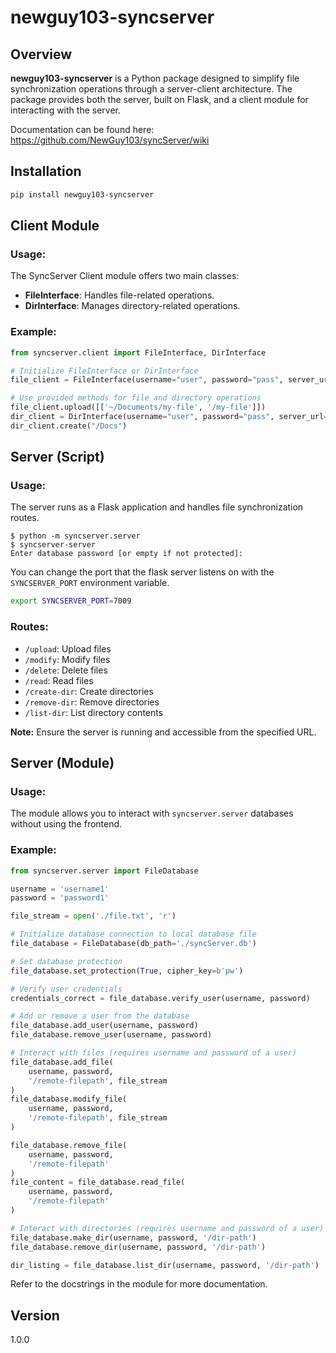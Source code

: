 # newguy103-syncserver

## Overview

**newguy103-syncserver** is a Python package designed to simplify file synchronization operations through a server-client architecture. The package provides both the server, built on Flask, and a client module for interacting with the server.

Documentation can be found here: https://github.com/NewGuy103/syncServer/wiki

## Installation

```bash
pip install newguy103-syncserver
```

## Client Module

### Usage:

The SyncServer Client module offers two main classes:

- **FileInterface**: Handles file-related operations.
- **DirInterface**: Manages directory-related operations.

### Example:

```python
from syncserver.client import FileInterface, DirInterface

# Initialize FileInterface or DirInterface
file_client = FileInterface(username="user", password="pass", server_url="http://localhost:5000")

# Use provided methods for file and directory operations
file_client.upload([['~/Documents/my-file', '/my-file']])
dir_client = DirInterface(username="user", password="pass", server_url="http://localhost:5000")
dir_client.create("/Docs")
```

## Server (Script)

### Usage:

The server runs as a Flask application and handles file synchronization routes.
```
$ python -m syncserver.server
$ syncserver-server
Enter database password [or empty if not protected]: 
```

You can change the port that the flask server listens on with the `SYNCSERVER_PORT` environment variable.
```bash
export SYNCSERVER_PORT=7009
```

### Routes:

- `/upload`: Upload files
- `/modify`: Modify files
- `/delete`: Delete files
- `/read`: Read files
- `/create-dir`: Create directories
- `/remove-dir`: Remove directories
- `/list-dir`: List directory contents

**Note:** Ensure the server is running and accessible from the specified URL.

## Server (Module)

### Usage:

The module allows you to interact with `syncserver.server` databases without using the frontend.

### Example:
```python
from syncserver.server import FileDatabase

username = 'username1'
password = 'password1'

file_stream = open('./file.txt', 'r')

# Initialize database connection to local database file
file_database = FileDatabase(db_path='./syncServer.db')

# Set database protection
file_database.set_protection(True, cipher_key=b'pw')

# Verify user credentials
credentials_correct = file_database.verify_user(username, password)

# Add or remove a user from the database
file_database.add_user(username, password)
file_database.remove_user(username, password)

# Interact with files (requires username and password of a user)
file_database.add_file(
    username, password, 
    '/remote-filepath', file_stream
)
file_database.modify_file(
    username, password, 
    '/remote-filepath', file_stream
)

file_database.remove_file(
    username, password, 
    '/remote-filepath'
)
file_content = file_database.read_file(
    username, password, 
    '/remote-filepath'
)

# Interact with directories (requires username and password of a user)
file_database.make_dir(username, password, '/dir-path')
file_database.remove_dir(username, password, '/dir-path')

dir_listing = file_database.list_dir(username, password, '/dir-path')
```

Refer to the docstrings in the module for more documentation.
## Version

1.0.0

